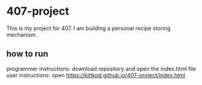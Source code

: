 # 407-project
This is my project for 407. I am building a personal recipe storing mechanism. 

how to run
----------
programmer instructions: download repository and open the index.html file
user instructions: open https://kittkod.github.io/407-project/index.html 

